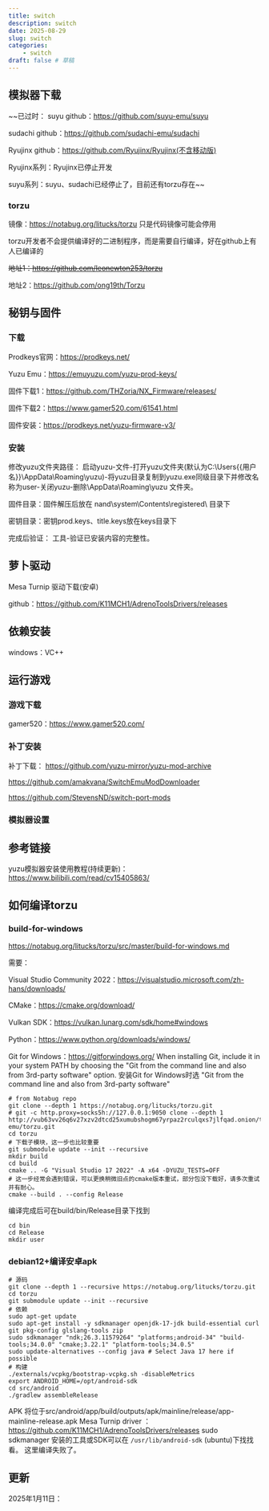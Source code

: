 ```yaml
---
title: switch
description: switch
date: 2025-08-29
slug: switch
categories:
    - switch
draft: false # 草稿
---
```


## 模拟器下载
~~已过时：
suyu github：https://github.com/suyu-emu/suyu

sudachi github：https://github.com/sudachi-emu/sudachi

Ryujinx github：https://github.com/Ryujinx/Ryujinx(不含移动版)

Ryujinx系列：Ryujinx已停止开发

suyu系列：suyu、sudachi已经停止了，目前还有torzu存在~~

### torzu
镜像：https://notabug.org/litucks/torzu 只是代码镜像可能会停用

torzu开发者不会提供编译好的二进制程序，而是需要自行编译，好在github上有人已编译的

~~地址1：https://github.com/leonewton253/torzu~~

地址2：https://github.com/ong19th/Torzu

## 秘钥与固件
### 下载
Prodkeys官网：https://prodkeys.net/

Yuzu Emu：https://emuyuzu.com/yuzu-prod-keys/

固件下载1：https://github.com/THZoria/NX_Firmware/releases/

固件下载2：https://www.gamer520.com/61541.html

固件安装：https://prodkeys.net/yuzu-firmware-v3/
### 安装
修改yuzu文件夹路径：
启动yuzu-文件-打开yuzu文件夹(默认为C:\Users\{{用户名}}\AppData\Roaming\yuzu)-将yuzu目录复制到yuzu.exe同级目录下并修改名称为user-关闭yuzu-删除\AppData\Roaming\yuzu 文件夹。

固件目录：固件解压后放在 nand\system\Contents\registered\ 目录下

密钥目录：密钥prod.keys、title.keys放在keys目录下

完成后验证： 工具-验证已安装内容的完整性。
## 萝卜驱动
Mesa Turnip 驱动下载(安卓)

github：https://github.com/K11MCH1/AdrenoToolsDrivers/releases
## 依赖安装
windows：VC++

## 运行游戏
### 游戏下载
gamer520：https://www.gamer520.com/
### 补丁安装
补丁下载：
https://github.com/yuzu-mirror/yuzu-mod-archive

https://github.com/amakvana/SwitchEmuModDownloader

https://github.com/StevensND/switch-port-mods
### 模拟器设置

## 参考链接
yuzu模拟器安装使用教程(持续更新)：https://www.bilibili.com/read/cv15405863/

## 如何编译torzu
### build-for-windows
https://notabug.org/litucks/torzu/src/master/build-for-windows.md

需要：

Visual Studio Community 2022：https://visualstudio.microsoft.com/zh-hans/downloads/

CMake：https://cmake.org/download/

Vulkan SDK：https://vulkan.lunarg.com/sdk/home#windows

Python：https://www.python.org/downloads/windows/

Git for Windows：https://gitforwindows.org/ When installing Git, include it in your system PATH by choosing the "Git from the command line and also from 3rd-party software" option.
安装Git for Windows时选 "Git from the command line and also from 3rd-party software"
```shell
# from Notabug repo
git clone --depth 1 https://notabug.org/litucks/torzu.git
# git -c http.proxy=socks5h://127.0.0.1:9050 clone --depth 1 http://vub63vv26q6v27xzv2dtcd25xumubshogm67yrpaz2rculqxs7jlfqad.onion/torzu-emu/torzu.git
cd torzu
# 下载子模块，这一步也比较重要
git submodule update --init --recursive
mkdir build
cd build
cmake .. -G "Visual Studio 17 2022" -A x64 -DYUZU_TESTS=OFF
# 这一步经常会遇到错误，可以更换稍微旧点的cmake版本重试，部分包没下载好，请多次重试并有耐心。
cmake --build . --config Release
```
编译完成后可在build/bin/Release目录下找到
```shell
cd bin
cd Release
mkdir user
```
### debian12+编译安卓apk
```
# 源码
git clone --depth 1 --recursive https://notabug.org/litucks/torzu.git
cd torzu
git submodule update --init --recursive
# 依赖
sudo apt-get update
sudo apt-get install -y sdkmanager openjdk-17-jdk build-essential curl git pkg-config glslang-tools zip
sudo sdkmanager "ndk;26.3.11579264" "platforms;android-34" "build-tools;34.0.0" "cmake;3.22.1" "platform-tools;34.0.5"
sudo update-alternatives --config java # Select Java 17 here if possible
# 构建
./externals/vcpkg/bootstrap-vcpkg.sh -disableMetrics
export ANDROID_HOME=/opt/android-sdk
cd src/android
./gradlew assembleRelease
```
APK 将位于src/android/app/build/outputs/apk/mainline/release/app-mainline-release.apk
Mesa Turnip driver ：https://github.com/K11MCH1/AdrenoToolsDrivers/releases
sudo sdkmanager 安装的工具或SDK可以在 `/usr/lib/android-sdk` (ubuntu)下找找看。
这里编译失败了。


## 更新

2025年1月11日：